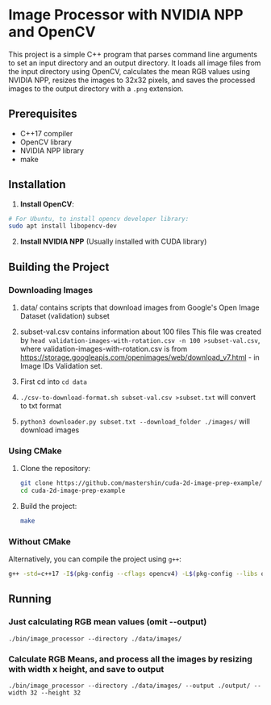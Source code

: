 # Image Processor with NVIDIA NPP and OpenCV

This project is a simple C++ program that parses command line arguments to set an input directory and an output directory. It loads all image files from the input directory using OpenCV, calculates the mean RGB values using NVIDIA NPP, resizes the images to 32x32 pixels, and saves the processed images to the output directory with a `.png` extension.

## Prerequisites

- C++17 compiler
- OpenCV library
- NVIDIA NPP library
- make

## Installation

1. **Install OpenCV**:

```sh
# For Ubuntu, to install opencv developer library:
sudo apt install libopencv-dev
```

2. **Install NVIDIA NPP** (Usually installed with CUDA library)

## Building the Project

### Downloading Images

1. data/ contains scripts that download images from Google's Open Image Dataset (validation) subset

2. subset-val.csv contains information about 100 files
This file was created by `head validation-images-with-rotation.csv -n 100 >subset-val.csv`, where validation-images-with-rotation.csv is from https://storage.googleapis.com/openimages/web/download_v7.html - in Image IDs Validation set.

3. First cd into `cd data`

4. `./csv-to-download-format.sh subset-val.csv >subset.txt` will convert to txt format

5. `python3 downloader.py subset.txt --download_folder ./images/` will download images

### Using CMake

1. Clone the repository:

    ```sh
    git clone https://github.com/mastershin/cuda-2d-image-prep-example/
    cd cuda-2d-image-prep-example
    ```

2. Build the project:

    ```sh
    make
    ```

### Without CMake

Alternatively, you can compile the project using `g++`:

```sh
g++ -std=c++17 -I$(pkg-config --cflags opencv4) -L$(pkg-config --libs opencv4) -L/path/to/npp/lib -lopencv_core -lopencv_imgcodecs -lopencv_imgproc -lnppicc -lnppif -o image_processor ../image_processor.cpp
```

## Running

### Just calculating RGB mean values (omit --output)
```
./bin/image_processor --directory ./data/images/
```

### Calculate RGB Means, and process all the images by resizing with width x height, and save to output
```
./bin/image_processor --directory ./data/images/ --output ./output/ --width 32 --height 32
```
